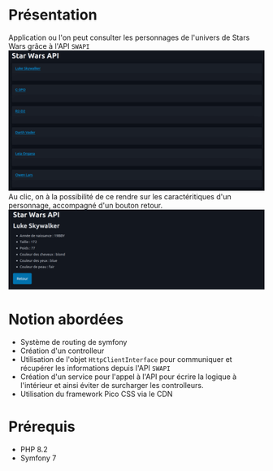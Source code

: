 # Présentation 

Application ou l'on peut consulter les personnages de l'univers de Stars Wars grâce à l'API `SWAPI`
![alt text](image-1.png)
Au clic, on à la possibilité de ce rendre sur les caractéritiques d'un personnage, accompagné d'un bouton retour.
![alt text](image-3.png)

# Notion abordées

- Système de routing de symfony
- Création d'un controlleur
- Utilisation de l'objet `HttpClientInterface` pour communiquer et récupérer les informations depuis l'API `SWAPI`
- Création d'un service pour l'appel à l'API pour écrire la logique à l'intérieur et ainsi éviter de surcharger les controlleurs.
- Utilisation du framework Pico CSS via le CDN 

# Prérequis

- PHP 8.2
- Symfony 7
